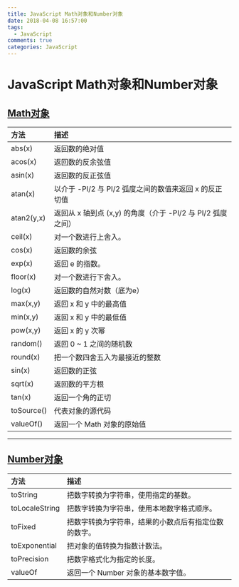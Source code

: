 ```yaml
---
title: JavaScript Math对象和Number对象
date: 2018-04-08 16:57:00
tags:
  - JavaScript
comments: true
categories: JavaScript
---
```

# JavaScript Math对象和Number对象

## [Math对象](http://www.w3school.com.cn/jsref/jsref_obj_math.asp)

<!-- more -->

| 方法 | 描述 |
| :- | :- |
| abs(x) | 返回数的绝对值 |
| acos(x) | 返回数的反余弦值 |
| asin(x) | 返回数的反正弦值 |
| atan(x) | 以介于 -PI/2 与 PI/2 弧度之间的数值来返回 x 的反正切值 |
| atan2(y,x) | 返回从 x 轴到点 (x,y) 的角度（介于 -PI/2 与 PI/2 弧度之间） |
| ceil(x) | 对一个数进行上舍入。 |
| cos(x) | 返回数的余弦 |
| exp(x) | 返回 e 的指数。 |
| floor(x) | 对一个数进行下舍入。 |
| log(x) | 返回数的自然对数（底为e） |
| max(x,y) | 返回 x 和 y 中的最高值 |
| min(x,y) | 返回 x 和 y 中的最低值 |
| pow(x,y) | 返回 x 的 y 次幂 |
| random() | 返回 0 ~ 1 之间的随机数 |
| round(x) | 把一个数四舍五入为最接近的整数 |
| sin(x) | 返回数的正弦 |
| sqrt(x) | 返回数的平方根 |
| tan(x) | 返回一个角的正切 |
| toSource() | 代表对象的源代码 |
| valueOf() | 返回一个 Math 对象的原始值 |

***

## [Number对象](http://www.w3school.com.cn/jsref/jsref_obj_number.asp)

| 方法 | 描述 |
| :- | :- |
| toString | 把数字转换为字符串，使用指定的基数。|
| toLocaleString | 把数字转换为字符串，使用本地数字格式顺序。|
| toFixed | 把数字转换为字符串，结果的小数点后有指定位数的数字。|
| toExponential | 把对象的值转换为指数计数法。|
| toPrecision | 把数字格式化为指定的长度。|
| valueOf | 返回一个 Number 对象的基本数字值。|